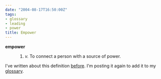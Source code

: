 ```yaml
---
date: "2004-08-17T16:50:00Z"
tags:
- glossary
- leading
- power
title: Empower
---
```


<dl>
<dt>
<strong>empower</strong>
</dt>
<dd>
<ol>
<li>
<em>v.</em>  To connect a person with a source of power.</li>
</ol>
</dd>
</dl>
<p> I've written about this definition <a href="/2003/09/empowerment/">before</a>.  I'm posting it again to add it to my <a href="/tag/glossary/">glossary</a>. </p>

